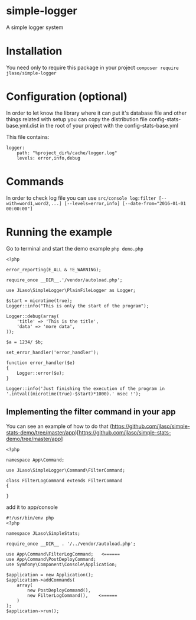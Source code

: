 # simple-logger
A simple logger system

# Installation

You need only to require this package in your project ```composer require jlaso/simple-logger```

# Configuration (optional)

In order to let know the library where it can put it's database file and other things related with setup you can copy the distribution file config-stats-base.yml.dist in the root
of your project with the config-stats-base.yml

This file contains:

```
logger:
    path: "%project_dir%/cache/logger.log"
    levels: error,info,debug    

```


# Commands

In order to check log file you can use ```src/console log:filter [--with=word1,word2,...] [--levels=error,info] [--date-from="2016-01-01 00:00:00"]```

# Running the example

Go to terminal and start the demo example ```php demo.php```

```
<?php

error_reporting(E_ALL & !E_WARNING);

require_once __DIR__.'/vendor/autoload.php';

use JLaso\SimpleLogger\PlainFileLogger as Logger;

$start = microtime(true);
Logger::info("This is only the start of the program");

Logger::debug(array(
    'title' => 'This is the title',
    'data' => 'more data',
));

$a = 1234/ $b;

set_error_handler('error_handler');

function error_handler($e)
{
    Logger::error($e);
}

Logger::info('Just finishing the execution of the program in '.intval((microtime(true)-$start)*1000).' msec !');
```


## Implementing the filter command in your app
 
You can see an example of how to do that (https://github.com/jlaso/simple-stats-demo/tree/master/app)[https://github.com/jlaso/simple-stats-demo/tree/master/app]

```
<?php

namespace App\Command;

use JLaso\SimpleLogger\Command\FilterCommand;

class FilterLogCommand extends FilterCommand
{

}
```

add it to app/console

```
#!/usr/bin/env php
<?php

namespace JLaso\SimpleStats;

require_once __DIR__ . '/../vendor/autoload.php';

use App\Command\FilterLogCommand;   <======
use App\Command\PostDeployCommand;
use Symfony\Component\Console\Application;

$application = new Application();
$application->addCommands(
    array(
        new PostDeployCommand(),
        new FilterLogCommand(),    <======
    )
);
$application->run();
```

